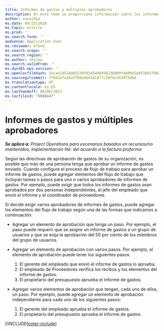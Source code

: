 ```yaml
---
title: Informes de gastos y múltiples aprobadores
description: En este tema se proporciona información sobre los informes de gastos que requieren la aprobación de más de una persona.
author: suvaidya
ms.date: 09/23/2020
ms.topic: article
ms.prod: ''
ms.search.form: ''
audience: Application User
ms.reviewer: kfend
ms.search.scope: ''
ms.search.region: ''
ms.author: shylaw
ms.search.validFrom: ''
ms.dyn365.ops.version: ''
ms.openlocfilehash: 2acae2d518a02539f01d5498450236999fe609d1e8f26b5f90e18b986b83cab1
ms.sourcegitcommit: 7f8d1e7a16af769adb43d1877c28fdce53975db8
ms.translationtype: HT
ms.contentlocale: es-ES
ms.lasthandoff: 08/06/2021
ms.locfileid: "6988447"
---
```

# <a name="expense-reports-and-multiple-approvers"></a>Informes de gastos y múltiples aprobadores

_**Se aplica a:** Project Operations para escenarios basados en recursos/no mantenidos, implementación lite: del acuerdo a la factura proforma_

Según las directivas de aprobación de gastos de su organización, es posible que más de una persona tenga que aprobar un informe de gastos enviado. Cuando configure el proceso de flujo de trabajo para aprobar un informe de gastos, puede agregar elementos del flujo de trabajo que incluyan tareas o pasos para uno o varios aprobadores de informes de gastos. Por ejemplo, puede exigir que todos los informes de gastos sean aprobados por dos personas independientes, el jefe del empleado que envió el informe y el coordinador de proveedores.

Si decide exigir varios aprobadores de informes de gastos, puede agregar los elementos del flujo de trabajo según una de las formas que indicamos a continuación:

- Agregar un elemento de aprobación que tenga un paso. Por ejemplo, el paso puede requerir que se asigne un informe de gastos a un grupo de usuarios y que se exija la aprobación del 50 por ciento de los miembros del grupo de usuarios.
- Agregar un elemento de aprobación con varios pasos. Por ejemplo, el elemento de aprobación puede tener los siguientes pasos:

    1. El gerente del empleado que envió el informe de gastos lo aprueba.
    2. El empleado de Proveedores verifica los recibos y los elementos del informe de gastos.
    3. El propietario del presupuesto aprueba el informe de gastos.

- Agregar varios elementos de aprobación que tengan, cada uno de ellos, un paso. Por ejemplo, puede agregar un elemento de aprobación independiente para cada uno de los siguientes pasos:

    1. El gerente del empleado aprueba el informe de gastos.
    2. El propietario del presupuesto aprueba el informe de gastos.


[!INCLUDE[footer-include](../includes/footer-banner.md)]